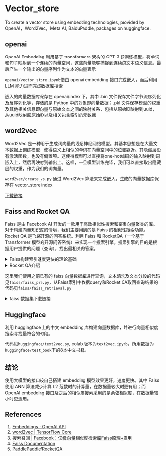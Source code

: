# Vector_store
To create a vector store using embedding technologies, provided by OpenAI，Word2Vec，Meta AI, BaiduPaddle, packages on huggingface.

## openai

OpenAI Embedding 利用基于 transformers 架构的 GPT-3 预训练模型，将单词和句子映射到一个连续的向量空间，这些向量能够捕捉到连续的文本语义信息。最后产生一个输出的向量序列作为文本的向量表示

`openai/vector_store.ipynb`借由 openai embedding 接口完成嵌入，而后利用 LLM 能力进而完成数据库搜索

嵌入的向量数据库保存在 openai/index 下，其中 .bin 文件保存文件字节流序列化及反序列化等，存储的是 Python 中的对象即向量数据；.pkl 文件保存模型的权重及其他相关信息即向量与原始文本之间的映射关系，包括从原始ID映射到uuid，从uuid映射回原始ID以及相关包含索引的元数据

## word2vec

Word2Vec 是一种用于生成词向量的浅层神经网络模型。其基本思想是在大量文本数据上训练模型，使得语义上相似的单词在向量空间中的位置靠近。其隐藏层没有激活函数，也没有偏置项。这使得模型可以直接将one-hot编码的输入映射到词嵌入上，然后再映射到输出上。这样，一旦模型训练完毕，我们可以直接取出隐藏层的权重，作为我们的词向量。

`word2vec/create_vs.py` 通过 Word2Vec 算法来完成嵌入，生成的向量数据库保存在 vector_store.index 

[下载链接](https://drive.google.com/file/d/1YPcl72LZw9kJgo3puVP2CyixmEz5zzws/view?usp=sharing)

## Faiss and Rocket QA

Faiss 是由 Facebook AI 开发的一款用于高效相似性搜索和密集向量聚类的库。对于构建向量知识库的情境，我们主要用到的是 Faiss 的相似性搜索功能。Rocket QA 是飞桨开源的问答系统。利用 Faiss 和 RocketQA（一个基于 Transformer 模型的开源问答系统）来实现一个搜索引擎。搜索引擎的目的是根据用户提供的问题（查询），找出最相关的答案。

<details>
  <summary>Faiss构建索引速度更快的理论基础</summary>
  使用 Faiss 进行大规模相似性搜索通常会比传统的搜索方法更快。这主要是因为 Faiss 使用了一种称为 "近似最近邻搜索" (Approximate Nearest Neighbor Search, ANN) 的方法，这种方法可以大大减少搜索过程中的计算量。在传统的最近邻搜索 (Nearest Neighbor Search, NNS) 中，我们需要计算查询向量与数据库中每一个向量的距离，这种操作在高维度和大数据量的情况下会非常耗时。而在 Faiss 中，使用了一种叫做 "量化" (Quantization) 的方法，将原本需要大量存储和计算的向量进行了压缩，并且在压缩的过程中尽量保持原有的距离关系。这使得在 Faiss 中，我们可以在压缩后的表示上进行计算L2距离即L2范数，从而大大提升了搜索速度。另外，Faiss 还支持 GPU 加速，这对于大规模的相似性搜索任务来说是非常有用的。需要注意的是，Faiss 使用的 ANN 方法在提升搜索速度的同时，可能会对搜索结果的精度产生一定的影响。但在实际应用中，这种影响往往可以接受。
</details>

<details>
  <summary>Rocket QA介绍</summary>
  双塔模型 (Dual Encoder) 主要用于处理大规模的候选检索阶段。在这个阶段，系统将问题和候选答案分别输入两个相同的神经网络（塔）进行编码，然后比较编码结果的相似性来筛选出最相关的候选答案。
  交叉编码器 (Cross Encoder) 在第一阶段筛选出的候选答案中进行精细的排序。它将问题和候选答案作为一个整体输入到模型中，模型会输出一个分数，表示这个答案的相关性。交叉编码器通常比双塔模型更精确，但是计算复杂度更高，所以通常在筛选过的较小的候选集中使用。
</details>

这里我们使用之前已有的 faiss 向量数据库进行查询，文本清洗及文本分段的代码见`faiss/faiss_pre.py`，从Faiss索引中依据query和Rocket QA取回查询结果的代码见`faiss/faiss_retrieval.py`

<details>
  <summary>faiss 数据集下载链接</summary>
  链接: https://pan.baidu.com/s/1vGbwEQlGWTiy8u4LUNf_gg?pwd=pkyh 提取码: pkyh
</details>

## Huggingface

利用 huggingface 上的中文 embedding 库构建向量数据库，并进行向量相似度搜索寻找最符合的句段。

代码见`huggingface/text2vec.py`, colab 版本为`text2vec.ipynb`，所用数据为`huggingface/test_book`下的8本中文书籍。

## 结论

使用大模型的接口较自己搭建 embedding 模型效果更好，速度更快。其中 Faiss 使用 ANN 算法减少计算 L2 范数时的计算量，在数据量较大时更有用；而 OpenAI embedding 接口及之后的相似度搜索采用的是余弦相似度，在数据量较小时更适用。

## References

1. [Embeddings - OpenAI API](https://platform.openai.com/docs/guides/embeddings/what-are-embeddings)
2. [word2vec | TensorFlow Core](https://www.tensorflow.org/tutorials/text/word2vec#:~:text=word2vec%20is%20not%20a%20singular,downstream%20natural%20language%20processing%20tasks.)
3. [搜索召回 | Facebook：亿级向量相似度检索库Faiss原理+应用](https://zhuanlan.zhihu.com/p/432317877)
4. [Faiss Documentation](https://faiss.ai/)
5. [PaddlePaddle/RocketQA](https://github.com/PaddlePaddle/RocketQA)
